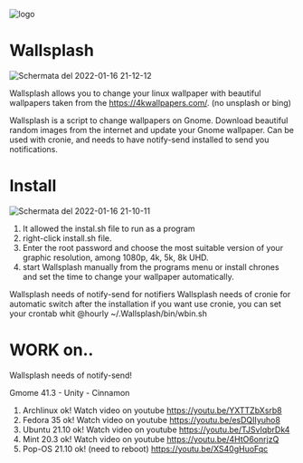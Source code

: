 ![logo](https://user-images.githubusercontent.com/87201918/149684168-2cf0ad00-7aa2-42ee-913a-cc3f36f15f7b.png)

# Wallsplash
![Schermata del 2022-01-16 21-12-12](https://user-images.githubusercontent.com/87201918/149684180-5526e721-0994-4d29-8e56-4c0124fc64a1.png)

Wallsplash allows you to change your linux wallpaper with beautiful wallpapers taken from the https://4kwallpapers.com/. (no unsplash or bing) 

Wallsplash is a script to change wallpapers on Gnome. Download beautiful random images from the internet and update your Gnome wallpaper. Can be used with cronie, and needs to have notify-send installed to send you notifications.

# Install
![Schermata del 2022-01-16 21-10-11](https://user-images.githubusercontent.com/87201918/149684178-921c4cd1-3a58-4e2a-aa5e-99c7784ceecf.png)

1. It allowed the instal.sh file to run as a program
2. right-click install.sh file.
3. Enter the root password and choose the most suitable version of your graphic resolution, among 1080p, 4k, 5k, 8k UHD.
4. start Wallsplash manually from the programs menu or install chrones and set the time to change your wallpaper automatically.

Wallsplash needs of notify-send for notifiers
Wallsplash needs of cronie for automatic switch
after the installation if you want use cronie, you can set your crontab whit @hourly ~/.Wallsplash/bin/wbin.sh

# WORK on..

Wallsplash needs of notify-send!

Gmome 41.3 - Unity - Cinnamon
1. Archlinux ok! Watch video on youtube https://youtu.be/YXTTZbXsrb8
2. Fedora 35 ok! Watch video on youtube https://youtu.be/esDQIIyuho8
3. Ubuntu 21.10 ok! Watch video on youtube https://youtu.be/TJSvIqbrDk4
4. Mint 20.3 ok! Watch video on youtube https://youtu.be/4HtO6onrjzQ
5. Pop-OS 21.10 ok! (need to reboot)    https://youtu.be/XS40gHuoFqc
